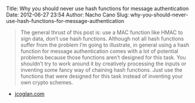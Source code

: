 Title: Why you should never use hash functions for message authentication
Date: 2012-06-27 23:54
Author: Nacho Cano
Slug: why-you-should-never-use-hash-functions-for-message-authentication

> The general thrust of this post is: use a MAC function like HMAC to
> sign data, don’t use hash functions. Although not all hash functions
> suffer from the problem I’m going to illustrate, in general using a
> hash function for message authentication comes with a lot of potential
> problems because those functions aren’t designed for this task. You
> shouldn’t try to work around it by creatively processing the inputs or
> inventing some fancy way of chaining hash functions. Just use the
> functions that were designed for this task instead of inventing your
> own crypto schemes.

- [jcoglan.com][]

  [jcoglan.com]: http://blog.jcoglan.com/2012/06/09/why-you-should-never-use-hash-functions-for-message-authentication/
    "Why you should never use hash functions for message authentication"
